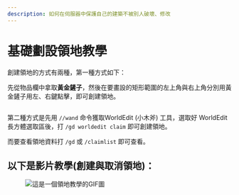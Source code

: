 ```yaml
---
description: 如何在伺服器中保護自己的建築不被別人破壞、修改
---
```


# 基礎劃設領地教學

創建領地的方式有兩種，第一種方式如下：

先從物品欄中拿取**黃金鏟子**，然後在要畫設的矩形範圍的左上角與右上角分別用黃金鏟子用左、右鍵點擊，即可創建領地。

<figure><img src="../.gitbook/assets/image (12).png" alt=""><figcaption></figcaption></figure>

第二種方式是先用 `//wand` 命令獲取WorldEdit (小木斧) 工具，選取好 WorldEdit 長方體選取區後，打 `/gd worldedit claim` 即可創建領地。&#x20;

而要查看領地資料打 `/gd` 或 `/claimlist` 即可查看。

## 以下是影片教學(創建與取消領地)：

<figure><img src="../.gitbook/assets/20230409_182603.gif" alt="這是一個領地教學的GIF圖"><figcaption></figcaption></figure>
